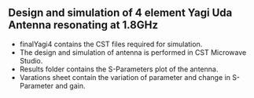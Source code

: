 <h2>Design and simulation of 4 element Yagi Uda Antenna resonating at 1.8GHz</h2>
<ul>
<li>finalYagi4 contains the CST files required for simulation.</li>
<li>The design and simulation of antenna is performed in CST Microwave Studio.</li>
<li>Results folder contains the S-Parameters plot of the antenna.</li>
<li>Varations sheet contain the variation of parameter and change in S-Parameter and gain.</li>
</ul>
